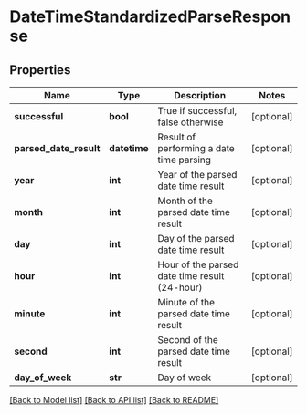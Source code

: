 # DateTimeStandardizedParseResponse

## Properties
Name | Type | Description | Notes
------------ | ------------- | ------------- | -------------
**successful** | **bool** | True if successful, false otherwise | [optional] 
**parsed_date_result** | **datetime** | Result of performing a date time parsing | [optional] 
**year** | **int** | Year of the parsed date time result | [optional] 
**month** | **int** | Month of the parsed date time result | [optional] 
**day** | **int** | Day of the parsed date time result | [optional] 
**hour** | **int** | Hour of the parsed date time result (24-hour) | [optional] 
**minute** | **int** | Minute of the parsed date time result | [optional] 
**second** | **int** | Second of the parsed date time result | [optional] 
**day_of_week** | **str** | Day of week | [optional] 

[[Back to Model list]](../README.md#documentation-for-models) [[Back to API list]](../README.md#documentation-for-api-endpoints) [[Back to README]](../README.md)



